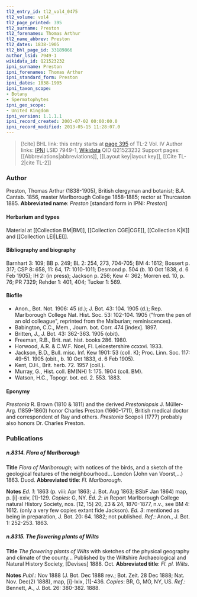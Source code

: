 ```yaml
---
tl2_entry_id: tl2_vol4_0475
tl2_volume: vol4
tl2_page_printed: 395
tl2_surname: Preston
tl2_forenames: Thomas Arthur
tl2_name_abbrev: Preston
tl2_dates: 1838-1905
tl2_bhl_page_id: 33189866
author_lsid: 7949-1
wikidata_id: Q21523232
ipni_surname: Preston
ipni_forenames: Thomas Arthur
ipni_standard_form: Preston
ipni_dates: 1838-1905
ipni_taxon_scope: 
- Botany
- Spermatophytes
ipni_geo_scope: 
- United Kingdom
ipni_version: 1.1.1.1
ipni_record_created: 2003-07-02 00:00:00.0
ipni_record_modified: 2013-05-15 11:28:07.0
---
```


> [!cite] BHL link: this entry starts at [page 395](https://www.biodiversitylibrary.org/page/33189866) of TL-2 Vol. IV
> Author links: [IPNI](https://www.ipni.org/a/7949-1) LSID 7949-1, [Wikidata](https://www.wikidata.org/wiki/Q21523232) QID Q21523232
> Support pages: [[Abbreviations|abbreviations]], [[Layout key|layout key]], [[Cite TL-2|cite TL-2]]

### Author

Preston, Thomas Arthur (1838-1905), British clergyman and botanist; B.A. Cantab. 1856, master Marlborough College 1858-1885; rector at Thurcaston 1885. 
**Abbreviated name**: *Preston* \[standard form in IPNI: *Preston*\]

#### Herbarium and types

Material at [[Collection BM|BM]], [[Collection CGE|CGE]], [[Collection K|K]] and [[Collection LEI|LEI]].

#### Bibliography and biography

Barnhart 3: 109; BB p. 249; BL 2: 254, 273, 704-705; BM 4: 1612; Bossert p. 317; CSP 8: 658, 11: 64, 17: 1010-1011; Desmond p. 504 (b. 10 Oct 1838, d. 6 Feb 1905); IH 2: (in press); Jackson p. 256; Kew 4: 362; Morren ed. 10, p. 76; PR 7329; Rehder 1: 401, 404; Tucker 1: 569.

#### Biofile

- Anon., Bot. Not. 1906: 45 (d.); J. Bot. 43: 104. 1905 (d.); Rep. Marlborough College Nat. Hist. Soc. 53: 102-104. 1905 ("from the pen of an old colleague", reprinted from the Malburian; reminiscences).
- Babington, C.C., Mem., Journ. bot. Corr. 474 \[index\]. 1897.
- Britten, J., J. Bot. 43: 362-363. 1905 (obit).
- Freeman, R.B., Brit. nat. hist. books 286. 1980.
- Horwood, A.R. & C.W.F. Noel, Fl. Leicestershire ccxxvi. 1933.
- Jackson, B.D., Bull. misc. Inf. Kew 1901: 53 (coll. K); Proc. Linn. Soc. 117: 49-51. 1905 (obit., b. 10 Oct 1833, d. 6 Feb 1905).
- Kent, D.H., Brit. herb. 72. 1957 (coll.).
- Murray, G., Hist. coll. BM(NH) 1: 175. 1904 (coll. BM).
- Watson, H.C., Topogr. bot. ed. 2. 553. 1883.

#### Eponymy

*Prestonia* R. Brown (1810 & 1811) and the derived *Prestoniopsis* J. Müller-Arg. (1859-1860) honor Charles Preston (1660-1711), British medical doctor and correspondent of Ray and others. *Prestonia* Scopoli (1777) probably also honors Dr. Charles Preston.

### Publications

##### n.8314. Flora of Marlborough

**Title**
*Flora of Marlborough*; with notices of the birds, and a sketch of the geological features of the neighbourhood... London (John van Voorst,...) 1863. Duod.
**Abbreviated title**: *Fl. Marlborough*.

**Notes**
*Ed. 1*: 1863 (p. viii: Apr 1863; J. Bot. Aug 1863; BSbF Jan 1864) map, p. \[i\]-xxiv, \[1\]-129. *Copies*: G, NY.
*Ed. 2*: *in* Report Marlborough College natural History Society, nos. \[12, 15\] 20, 23 & 24, 1870-1877, n.v., see BM 4: 1612. (only a very few copies extant fide Jackson).
*Ed. 3*: mentioned as being in preparation, J. Bot. 20: 64. 1882; not published.
*Ref*.: Anon., J. Bot. 1: 252-253. 1863.

##### n.8315. The flowering plants of Wilts

**Title**
*The flowering plants of Wilts* with sketches of the physical geography and climate of the county... Published by the Wiltshire Archaeological and Natural History Society, \[Devises\] 1888. Oct.
**Abbreviated title**: *Fl. pl. Wilts*.

**Notes**
*Publ*.: Nov 1888 (J. Bot. Dec 1888 rev.; Bot. Zeit. 28 Dec 1888; Nat. Nov. Dec(2) 1888), map, \[i\]-lxix, \[1\]-436. *Copies*: BR, G, MO, NY, US.
*Ref*.: Bennett, A., J. Bot. 26: 380-382. 1888.

